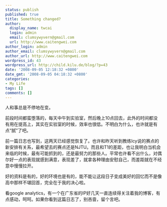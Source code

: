 ```yaml
---
status: publish
published: true
title: Something changed?
author:
  display_name: twcai
  login: admin
  email: clumsywyvern@gmail.com
  url: http://www.caitengwei.com
author_login: admin
author_email: clumsywyvern@gmail.com
author_url: http://www.caitengwei.com
wordpress_id: 43
wordpress_url: http://child.kilu.de/blog/?p=43
date: '2008-09-05 12:18:32 +0800'
date_gmt: '2008-09-05 04:18:32 +0800'
categories:
- My Life
tags: []
comments: []
---
```

<p>人和事总是不停地在变。</p>
<p>前段时间都蛮堕落的，每天中午到实验室，然后晚上10点回去，此外的时间都没有用在提高上，其实在实验室的时候，效率也很低。不明白为什么，也许就是有点&ldquo;腻&rdquo;了吧。</p>
<p>前一篇日志也写到，这两天已经感觉恢复了。也许和昨天听到教练lcy说的赛点的新安排有关系，最希望去的赛点还是NJTU。而且和T1的差距，也让我明白当机会来临的时候，最有可能抓到的，还是最努力的那些人。平常也许看不出什么，对偶尔好一点的表现就感到满意，表现差了，就拿各种理由安慰自己，而差距就在不经意中慢慢拉开。</p>
<p>好的资料是有的，好的环境也是有的，能不能让这段日子变成美好的回忆而不是像高中那样不堪回首，完全在于我的决心啦。</p>
<p>看google analytics，有一个在广东省的IP好几天一直连续得关注着我的博客，有点感动，呵呵。如果你看到这篇日志了，别吝啬，留个言吧。</p>
